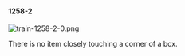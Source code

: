 #### 1258-2
![train-1258-2-0.png](https://github.com/lil-lab/nlvr/raw/master/nlvr/train/images/7/train-1258-2-0.png "train-1258-2-0.png")

There is no item closely touching a corner of a box.